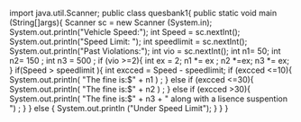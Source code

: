 import java.util.Scanner;
public class quesbank1{
  public static void main (String[]args){
    Scanner sc = new Scanner (System.in);
    System.out.println("Vehicle Speed:");
    int Speed = sc.nextInt();
    System.out.println("Speed Limit: ");
    int speedlimit = sc.nextInt();
    System.out.println("Past Violations:");
    int vio = sc.nextInt();
    int n1= 50;
    int n2= 150 ;
    int n3 = 500 ;
    if (vio >=2){
      int ex = 2;
      n1 *= ex ;
      n2 *=ex;
      n3 *= ex;
    }
    if(Speed > speedlimit ){
       int excced = Speed - speedlimit;
       if (excced <=10){
         System.out.println( "The fine is:$"  + n1  ) ;
       }
       else if (excced <=30){
         System.out.println( "The fine is:$" + n2 ) ;
       }
       else if (excced >30){
          System.out.println( "The fine is:$" + n3 + " along with a lisence suspention ") ;
       }
   }
    else {
      System.out.println ("Under Speed Limit");
    }
 }
}  
   
